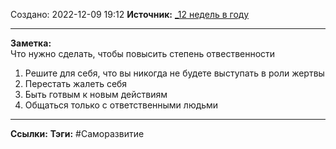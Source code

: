 Создано: 2022-12-09 19:12
**Источник:** [_12 недель в году](_12%20недель%20в%20году.md)
***
**Заметка:**  
Что нужно сделать, чтобы повысить степень отвественности
1. Решите для себя, что вы никогда не будете выступать в роли жертвы
2. Перестать жалеть себя
3. Быть готвым к новым действиям
4. Общаться только с ответственными людьми
***
**Ссылки:** 
**Тэги:** #Саморазвитие 